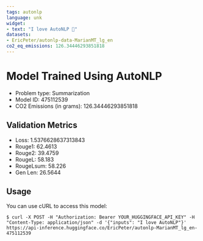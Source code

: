 ```yaml
---
tags: autonlp
language: unk
widget:
- text: "I love AutoNLP 🤗"
datasets:
- EricPeter/autonlp-data-MarianMT_lg_en
co2_eq_emissions: 126.34446293851818
---
```


# Model Trained Using AutoNLP

- Problem type: Summarization
- Model ID: 475112539
- CO2 Emissions (in grams): 126.34446293851818

## Validation Metrics

- Loss: 1.5376628637313843
- Rouge1: 62.4613
- Rouge2: 39.4759
- RougeL: 58.183
- RougeLsum: 58.226
- Gen Len: 26.5644

## Usage

You can use cURL to access this model:

```
$ curl -X POST -H "Authorization: Bearer YOUR_HUGGINGFACE_API_KEY" -H "Content-Type: application/json" -d '{"inputs": "I love AutoNLP"}' https://api-inference.huggingface.co/EricPeter/autonlp-MarianMT_lg_en-475112539
```